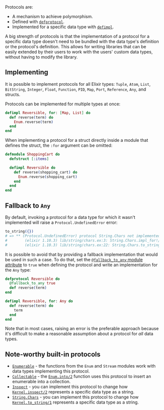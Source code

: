 Protocols are:

- A mechanism to achieve polymorphism.
- Defined with [`defprotocol`][defprotocol].
- Implemented for a specific data type with [`defimpl`][defimpl].

A big strength of protocols is that the implementation of a protocol for a specific data type doesn't need to be bundled with the data type's definition or the protocol's definition. This allows for writing libraries that can be easily extended by their users to work with the users' custom data types, without having to modify the library.

## Implementing

It is possible to implement protocols for all Elixir types: `Tuple`, `Atom`, `List`, `BitString`, `Integer`, `Float`, `Function`, `PID`, `Map`, `Port`, `Reference`, `Any`, and structs.

Protocols can be implemented for multiple types at once:

```elixir
defimpl Reversible, for: [Map, List] do
  def reverse(term) do
    Enum.reverse(term)
  end
end
```

When implementing a protocol for a struct directly inside a module that defines the struct, the `:for` argument can be omitted:

```elixir
defmodule ShoppingCart do
  defstruct [:items]

  defimpl Reversible do
    def reverse(shopping_cart) do
      Enum.reverse(shopping_cart)
    end
  end
end
```

## Fallback to `Any`

By default, invoking a protocol for a data type for which it wasn't implemented will raise a `Protocol.UndefinedError` error:

```elixir
to_string({})
# => ** (Protocol.UndefinedError) protocol String.Chars not implemented for {} of type Tuple
#        (elixir 1.10.3) lib/string/chars.ex:3: String.Chars.impl_for!/1
#        (elixir 1.10.3) lib/string/chars.ex:22: String.Chars.to_string/1
```

It is possible to avoid that by providing a fallback implementation that would be used in such a case. To do that, set the [`@fallback_to_any` module attribute][fallback-to-any] to `true` when defining the protocol and write an implementation for the `Any` type:

```elixir
defprotocol Reversible do
  @fallback_to_any true
  def reverse(term)
end

defimpl Reversible, for: Any do
  def reverse(term) do
    term
  end
end
```

Note that in most cases, raising an error is the preferable approach because it's difficult to make a reasonable assumption about a protocol for _all_ data types.

## Note-worthy built-in protocols

- [`Enumerable`][enumerable] - the functions from the `Enum` and `Stream` modules work with data types implementing this protocol.
- [`Collectable`][collectable] - the [`Enum.into/2`][enum-into] function uses this protocol to insert an enumerable into a collection.
- [`Inspect`][inspect] - you can implement this protocol to change how [`Kernel.inspect/2`][kernel-inspect] represents a specific data type as a string.
- [`String.Chars`][string-chars] - you can implement this protocol to change how [`Kernel.to_string/1`][kernel-to-string] represents a specific data type as a string.

[defprotocol]: https://hexdocs.pm/elixir/Kernel.html#defprotocol/2
[defimpl]: https://hexdocs.pm/elixir/Kernel.html#defimpl/3
[collectable]: https://hexdocs.pm/elixir/Collectable.html
[enumerable]: https://hexdocs.pm/elixir/Enumerable.html
[inspect]: https://hexdocs.pm/elixir/Inspect.html
[string-chars]: https://hexdocs.pm/elixir/String.Chars.html
[enum]: https://hexdocs.pm/elixir/Enum.html
[stream]: https://hexdocs.pm/elixir/Stream.html
[enum-into]: https://hexdocs.pm/elixir/Enum.html#into/2
[kernel-inspect]: https://hexdocs.pm/elixir/Kernel.html#inspect/2
[kernel-to-string]: https://hexdocs.pm/elixir/Kernel.html#to_string/1
[fallback-to-any]: https://hexdocs.pm/elixir/Protocol.html#module-fallback-to-any
